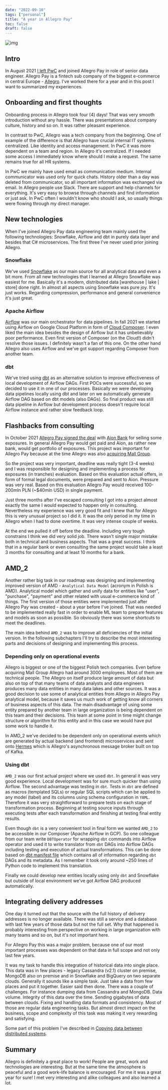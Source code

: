 ```yaml
---
date: "2022-09-10"
tags: ["personal"]
title: "A year in Allegro Pay"
toc: false
draft: false
---
```


![img](allegropay_logo.jpg)

## Intro

In August 2021 [I left PwC](https://dskrzypiec.dev/leaving-pwc) and joined
Allegro Pay in role of senior data engineer. Allegro Pay is a fintech sub
company of the biggest e-commerce in central Europe -
[Allegro](https://allegro.pl). I've worked there for a year and in this post I
want to summarized my experiences. 


## Onboarding and first thoughts

Onboarding process in Allegro took four (4) days! That was very smooth
introduction without any hassle. There was presentations about company culture,
history and so on. It was rather pleasant experience.

In contrast to PwC, Allegro was a tech company from the beginning. One of example
of the difference is that Allegro have crucial internal IT systems centralized.
Like identity and access management. In PwC it was more dependent on a team and
region. In Allegro it's centralized. If I needed some access I immediately know
where should I make a request. The same remains true for all HR systems.

In PwC we mainly have used email as communication medium. Internal communicator
was used only for quick chats. History older than a day was deleted from
communicator, so all important information was exchanged via email. In Allegro
people use Slack. There are support and help channels for everything. It's very
easy to browse through channels and find information or just ask. In PwC often
I wouldn't know who should I ask, so usually things were flowing through my
direct manager.


## New technologies

When I've joined Allegro Pay data engineering team mainly used the following
technologies: Snowflake, Airflow and dbt in purely data layer and besides that
C# microservices. The first three I've never used prior joining Allegro.


### Snowflake

We've used [Snowflake](https://www.snowflake.com) as our main source for all
analytical data and even a bit more. From all new technologies that I learned
at Allegro Snowflake was easiest for me. Basically it's a modern, distributed
data [warehouse | lake | store] done right. In almost all aspects using
Snowflake was pure joy. It's just works. Regarding compression, performance and
general convenience it's just great.


### Apache Airflow

[Airflow](https://airflow.apache.org) was our main orchestrator for data
pipelines. In fall 2021 we started using Airflow on Google Cloud Platform in
form of [Cloud Composer](https://cloud.google.com/composer). I even liked the
main idea besides the design of Airflow but it has unbelievably poor
performance. Even first version of Composer (on the Cloud!) didn't resolve
those issues. I definitely wasn't a fan of this one. On the other hand Allegro
also uses Airflow and we've got support regarding Composer from another team.


### dbt

We've tried using [dbt](https://www.getdbt.com) as an alternative solution to
improve effectiveness of local development of Airflow DAGs. First POCs were
successful, so we decided to use it in one of our processes. Basically we were
developing data pipelines locally using dbt and later on we automatically
generate Airflow DAG based on dbt models (also DAGs). So final product was
still data pipeline in Airflow but development process doesn't require local
Airflow instance and rather slow feedback loop.


## Flashbacks from consulting

In October 2021 [Allegro Pay signed the
deal](https://www.bankier.pl/wiadomosc/Allegro-Pay-ma-umowe-sprzedazy-wierzytelnosci-z-Aion-Bankiem-saldo-niesplaconych-wierzytelnosci-moze-siegnac-2-mld-zl-8203280.html)
with [Aion Bank](https://aion.eu) for selling some exposures. In general
Allegro Pay would get paid and Aion, as rather new bank, would get portfolio of
exposures. This project was important for Allegro Pay because at the time
Allegro was also [acquiring Mall
Group](https://about.allegro.eu/news-releases/news-release-details/allegro-acquire-mall-group-leading-e-commerce-platform-across).

So the project was very important, deadline was really tight (3-4 weeks) and I
was responsible for designing and implementing a process for exposures (in
tranches) evaluation. Based on this evaluation actual offers, in form of formal
legal documents, were prepared and sent to Aion. Pressure was very real. Based
on this evaluation Allegro Pay would received 100-200mln PLN (~$40mln USD) in
single payment.

Just three months after I've escaped consulting I got into a project almost
exactly the same I would expected to happen only in consulting. Nevertheless my
experience was very good fit and I knew that for Allegro this is very unusual
project so I did it. It was the only period in my time in Allegro when I had to
done overtime. It was very intense couple of weeks.

At the end we pulled it off before the deadline. Including very tough
constrains I think we did very solid job. There wasn't single major mistake
both in technical and business aspects. That was a great success. I think that
in a regular bank or even consulting the same project would take a least 3
months for consulting and at least 10 months for a bank.


## AMD_2

Another rather big task in our roadmap was designing and implementing improved
version of AMD - `Analytical Data Model` (acronym in Polish is AMD). Analytical
model which gather and unify data for entities like "user", "purchase",
"payment" and other related with usual e-commerce kind of things. The first
version of those entities were implemented just after Allegro Pay was created -
about a year before I've joined. That was needed to be implemented really fast
in order to enable ML team to prepare features and models as soon as possible.
So obviously there was some shortcuts to meet the deadlines.

The main idea behind `AMD_2` was to improve all deficiencies of the initial
version. In the following subchapters I'll try to describe the most interesting
parts and decisions of designing and implementing this process.

### Depending only on operational events

Allegro is biggest or one of the biggest Polish tech companies. Even before
acquiring Mall Group Allegro had around 3000 employees. Most of them are
technical people. The Allegro on itself produce large amount of data but also
on top of that many teams of data analysts and data engineers produces many
data entities in many data lakes and other sources. It was a good decision to
use some of analytical entities from Allegro in Allegro Pay analytical model,
because it saves us much work of getting know all corners of business aspects
of this data. The main disadvantage of using some entity prepared by another
team in large organization is being dependent on this team and their decisions.
This team at some point in time might change structure or algorithm for this
entity and in this case we would have put some work to handle it.

In AMD_2 we've decided to be dependent only on operational events which are
generated by actual backend (and frontend) microservices and sent onto
[Hermes](https://github.com/allegro/hermes) which is Allegro's asynchronous
message broker built on top of Kafka.


### Using dbt

`AMD_2` was our first actual project where we used `dbt`. In general it was
very good experience. Local development was for sure much quicker than using
Airflow. The second advantage was testing in `dbt`. Tests in `dbt` are defined
as macros (templated SQLs) or regular SQL scripts which can be applied to any
model (tabel) and its columns using schema configuration in `YAML`. Therefore
it was very straightforward to prepare tests on each stage of transformation
process. Beginning at testing source inputs through executing tests after each
transformation and finishing at testing final entity results.

Even though `dbt` is a very convenient tool in final form we wanted `AMD_2` to
be accessible in our Composer (Apache Airflow in GCP). So one colleague from
our team write `DBTOperator` for wrapping `dbt` commands into Airflow operator
and used it to write translator from `dbt` DAGs into Airflow DAGs including
testing and execution of actual transformations. This can be done based on [dbt
manifest file](https://docs.getdbt.com/reference/artifacts/manifest-json) which
contains all of information regarding `dbt` DAGs and its metadata. As I
remember it took only around ~250 lines of Python code to implement this
translation.

Finally we could develop new entities locally using only `dbt` and Snowflake
but outside of local environment we've got Airflow DAG produced automatically.


## Integrating delivery addresses

One day it turned out that the source with the full history of delivery addresses
is no longer available. There was still a service and a database with last few
years of those data but not the full set. Why that happened is probably
interesting from perspective on working in large organization with many teams
and so on, but it's not important here.

For Allegro Pay this was a major problem, because one of our most important
processes was dependent on that data in full scope and not only last few years.

It was my task to handle this integration of historical data into single place.
This data was in few places - legacy Cassandra (v2.1) cluster on premise,
MongoDB also on premise and in Snowflake and BigQuery on two separate clouds.
Generally it sounds like a simple task. Just take a data from few places and
put it together. Easier said then done. There was a couple of challenges. For
instance dumping data from Cassandra and MongoDB. Data volume. Integrity of
this data over the time. Sending gigabytes of data between clouds. Fixing and
handling data formats and consistency. Most of those are regular data
engineering tasks. But almost direct impact on the business, scope and
complexity of this task was making it very rewarding and satisfying.

Some part of this problem I've described in
[Copying data between distributed systems](https://dskrzypiec.dev/copying-data/).


## Summary

Allegro is definitely a great place to work! People are great, work and
technologies are interesting. But at the same time the atmosphere is peaceful
and a good work-life balance is encouraged. For me it was a great year for
sure! I met very interesting and alike colleagues and also learned a lot.

